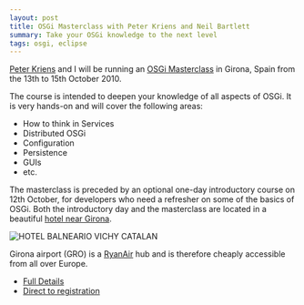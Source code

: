 ```yaml
---
layout: post
title: OSGi Masterclass with Peter Kriens and Neil Bartlett
summary: Take your OSGi knowledge to the next level
tags: osgi, eclipse
---
```


[Peter Kriens](http://www.osgi.org/blog) and I will be running an [OSGi Masterclass](http://www.aqute.biz/MasterClass/MasterClass) in Girona, Spain from the 13th to 15th October 2010.

The course is intended to deepen your knowledge of all aspects of OSGi. It is very hands-on and will cover the following areas:

-   How to think in Services
-   Distributed OSGi
-   Configuration
-   Persistence
-   GUIs
-   etc.

The masterclass is preceded by an optional one-day introductory course on 12th October, for developers who need a refresher on some of the basics of OSGi. Both the introductory day and the masterclass are located in a beautiful [hotel near Girona](http://www.balneariovichycatalan.rolinesystem.com/home.asp).

![HOTEL BALNEARIO VICHY CATALAN](https://www.rolinesystem.com/v6/upload/img_website/379c2588477b1b06fa08f6ab509c71d840a79e91835ce2ab953f79a78bce1319/Website1/Menu36/foto1.jpg "HOTEL BALNEARIO VICHY CATALAN")

Girona airport (GRO) is a [RyanAir](http://www.ryanair.com/) hub and is therefore cheaply accessible from all over Europe.

-   [Full Details](http://www.aqute.biz/MasterClass/MasterClass)
-   [Direct to registration](http://www.regonline.com/register/checkin.aspx?EventId=881199)
